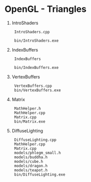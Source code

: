 # OpenGL - Triangles 

1. IntroShaders

        IntroShaders.cpp

        bin/IntroShaders.exe

2. IndexBuffers

        IndexBuffers

        bin/IndexBuffers.exe

3. VertexBuffers

        VertexBuffers.cpp
        bin/VertexBuffers.exe

4. Matrix

        MathHelper.h
        MathHelper.cpp
        Matrix.cpp
        bin/Matrix.exe

5. DiffuseLighting

        DiffuseLighting.cpp
        MathHelper.cpp
        Matrix.cpp
        models/phlegm_small.h
        models/buddha.h
        models/cube.h
        models/dragon.h
        models/teapot.h
        bin/DiffuseLighting.exe